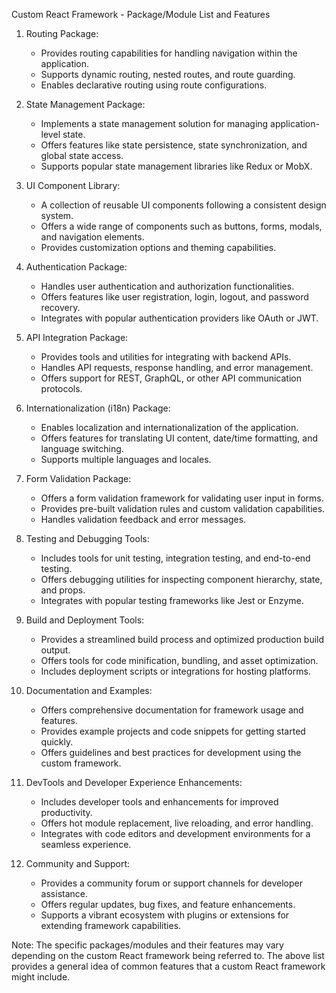Custom React Framework - Package/Module List and Features

1. Routing Package:
   - Provides routing capabilities for handling navigation within the application.
   - Supports dynamic routing, nested routes, and route guarding.
   - Enables declarative routing using route configurations.

2. State Management Package:
   - Implements a state management solution for managing application-level state.
   - Offers features like state persistence, state synchronization, and global state access.
   - Supports popular state management libraries like Redux or MobX.

3. UI Component Library:
   - A collection of reusable UI components following a consistent design system.
   - Offers a wide range of components such as buttons, forms, modals, and navigation elements.
   - Provides customization options and theming capabilities.

4. Authentication Package:
   - Handles user authentication and authorization functionalities.
   - Offers features like user registration, login, logout, and password recovery.
   - Integrates with popular authentication providers like OAuth or JWT.

5. API Integration Package:
   - Provides tools and utilities for integrating with backend APIs.
   - Handles API requests, response handling, and error management.
   - Offers support for REST, GraphQL, or other API communication protocols.

6. Internationalization (i18n) Package:
   - Enables localization and internationalization of the application.
   - Offers features for translating UI content, date/time formatting, and language switching.
   - Supports multiple languages and locales.

7. Form Validation Package:
   - Offers a form validation framework for validating user input in forms.
   - Provides pre-built validation rules and custom validation capabilities.
   - Handles validation feedback and error messages.

8. Testing and Debugging Tools:
   - Includes tools for unit testing, integration testing, and end-to-end testing.
   - Offers debugging utilities for inspecting component hierarchy, state, and props.
   - Integrates with popular testing frameworks like Jest or Enzyme.

9. Build and Deployment Tools:
   - Provides a streamlined build process and optimized production build output.
   - Offers tools for code minification, bundling, and asset optimization.
   - Includes deployment scripts or integrations for hosting platforms.

10. Documentation and Examples:
    - Offers comprehensive documentation for framework usage and features.
    - Provides example projects and code snippets for getting started quickly.
    - Offers guidelines and best practices for development using the custom framework.

11. DevTools and Developer Experience Enhancements:
    - Includes developer tools and enhancements for improved productivity.
    - Offers hot module replacement, live reloading, and error handling.
    - Integrates with code editors and development environments for a seamless experience.

12. Community and Support:
    - Provides a community forum or support channels for developer assistance.
    - Offers regular updates, bug fixes, and feature enhancements.
    - Supports a vibrant ecosystem with plugins or extensions for extending framework capabilities.

Note: The specific packages/modules and their features may vary depending on the custom React framework being referred to. The above list provides a general idea of common features that a custom React framework might include.
